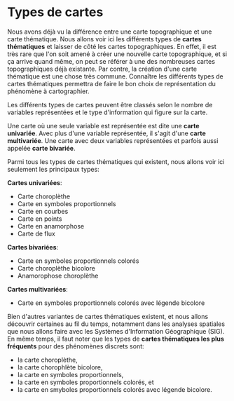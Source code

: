 # Types de cartes

Nous avons déjà vu la différence entre une carte topographique et une carte thématique. Nous allons voir ici les différents types de **cartes thématiques** et laisser de côté les cartes topographiques. En effet, il est très rare que l'on soit amené à créer une nouvelle carte topographique, et si ça arrive quand même, on peut se référer à une des nombreuses cartes topographiques déjà existante. Par contre, la création d'une carte thématique est une chose très commune. Connaître les différents types de cartes thématiques permettra de faire le bon choix de représentation du phénomène à cartographier.

Les différents types de cartes peuvent être classés selon le nombre de variables représentées et le type d'information qui figure sur la carte.

Une carte où une seule variable est représentée est dite une **carte univariée**. Avec plus d'une variable représentée, il s'agit d'une **carte multivariée**. Une carte avec deux variables représentées et parfois aussi appelée **carte bivariée**.

Parmi tous les types de cartes thématiques qui existent, nous allons voir ici seulement les principaux types:

**Cartes univariées**:

- Carte choroplèthe
- Carte en symboles proportionnels
- Carte en courbes
- Carte en points
- Carte en anamorphose
- Carte de flux

**Cartes bivariées**:

- Carte en symboles proportionnels colorés
- Carte choroplèthe bicolore
- Anamorophose choroplèthe

**Cartes multivariées**:

- Carte en symboles proportionnels colorés avec légende bicolore

Bien d'autres variantes de cartes thématiques existent, et nous allons découvrir certaines au fil du temps, notamment dans les analyses spatiales que nous allons faire avec les Systèmes d'Information Géographique (SIG). En même temps, il faut noter que les types de **cartes thématiques les plus fréquents** pour des phénomènes discrets sont:

- la carte choroplèthe,
- la carte chorophlète bicolore,
- la carte en symboles proportionnels,
- la carte en symboles proportionnels colorés, et
- la carte en smyboles proportionnels colorés avec légende bicolore.
